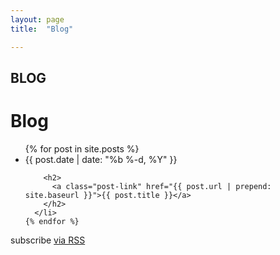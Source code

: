 ```yaml
---
layout: page
title:  "Blog"

---
```

<h2 class="fadein slideleft">BLOG</h2>
<div>
<h1 class="fadein slideleft" id="about">Blog</h1>
  <ul class="post-list">
    {% for post in site.posts %}
      <li>
        <span class="post-meta fadein slideleft">{{ post.date | date: "%b %-d, %Y" }}</span>

        <h2>
          <a class="post-link" href="{{ post.url | prepend: site.baseurl }}">{{ post.title }}</a>
        </h2>
      </li>
    {% endfor %}
  </ul>

  <p class="rss-subscribe">subscribe <a href="{{ "/feed.xml" | prepend: site.baseurl }}">via RSS</a></p>

</div>